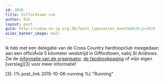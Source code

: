 ```yaml
---
id: 3016
title: Giffordtown run
author: Rik
layout: post
guid: http://csbnw.no-ip.org:38/?post_type=ai1ec_event&#038;p=3016
ai1ec_banner_image: null
---
```

Ik heb met een delegatie van de Cross Country hardloopclub meegedaan aan een officiÃ«le 5 kilometer wedstrijd in Giffordtown, nabij St Andrews. Zie de [informatie van de organisator][1], [de facebookpagina][2] of mijn eigen [verslag][3] voor meer informatie!

 [1]: http://www.fifeac.org/events/fife-ac-events/giffordtown-5k/908-giffordtown-5k-2015.html
 [2]: https://www.facebook.com/groups/255893397761702/
 [3]: {% post_link 2015-10-06-running %} "Running"